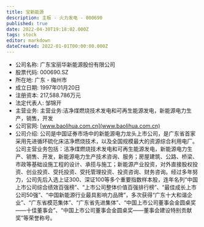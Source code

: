 ```yaml
---
title: 宝新能源
description: 主板 - 火力发电 - 000690
published: true
date: 2022-04-30T19:18:02.000Z
tags: stock
editor: markdown
dateCreated: 2022-01-01T00:00:00.000Z
---
```


- 公司名称: 广东宝丽华新能源股份有限公司
- 股票代码: 000690.SZ
- 所在地: 广东 - 梅州市
- 成立日期: 1997年01月20日
- 注册资本: 217,588.786万元
- 法定代表人: 邹锦开
- 主营业务: 主营业务:洁净煤燃烧技术发电和可再生能源发电，新能源电力生产，销售，开发
- 公司官网: [www.baolihua.com.cn](www.baolihua.com.cn)
- 公司介绍: 公司是中国证券市场中的新能源电力龙头上市公司，是广东省首家采用先进循环硫化床洁净燃烧技术，以及全国规模最大的资源综合利用电厂。公司主营业务包括：洁净煤燃烧技术发电和可再生能源发电，新能源电力生产、销售、开发，新能源电力生产技术咨询、服务；房屋建筑、公路、桥梁、市政等基础设施工程的设计、承揽与施工；新能源产业投资，对外直接股权投资、创业投资、受托投资、受托管理投资、投资咨询、财务咨询。经过多年努力，公司先后入选上证300、深证100等多个重要指数样本股，连年名列“中国上市公司综合绩效百强榜”、“上市公司整体价值百强排行榜”、“最佳成长上市公司50强”、“中国新能源行业最具影响力品牌”，多次获得“广东十大和谐企业”、“广东省模范集体”、“广东省先进集体”、“中国上市公司董事会金圆桌奖——十佳董事会”、“中国上市公司董事会金圆桌奖——董事会建设特别贡献奖”等荣誉称号。


